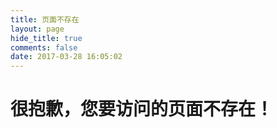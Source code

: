 ```yaml
---
title: 页面不存在
layout: page
hide_title: true
comments: false
date: 2017-03-28 16:05:02
---
```


# 很抱歉，您要访问的页面不存在！
